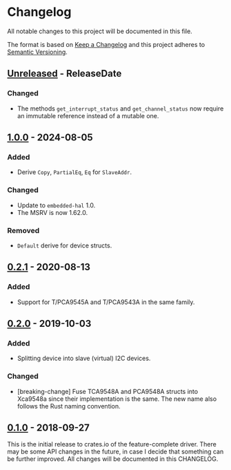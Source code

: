 # Changelog

All notable changes to this project will be documented in this file.

The format is based on [Keep a Changelog](http://keepachangelog.com/en/1.0.0/)
and this project adheres to [Semantic Versioning](http://semver.org/spec/v2.0.0.html).

<!-- next-header -->
## [Unreleased] - ReleaseDate

### Changed
- The methods `get_interrupt_status` and `get_channel_status` now require an immutable reference instead of a mutable one.

## [1.0.0] - 2024-08-05

### Added
- Derive `Copy`, `PartialEq`, `Eq` for `SlaveAddr`.

### Changed
- Update to `embedded-hal` 1.0.
- The MSRV is now 1.62.0.

### Removed
- `Default` derive for device structs.

## [0.2.1] - 2020-08-13

### Added
- Support for T/PCA9545A and T/PCA9543A in the same family.

## [0.2.0] - 2019-10-03

### Added
- Splitting device into slave (virtual) I2C devices.

### Changed
- [breaking-change] Fuse TCA9548A and PCA9548A structs into Xca9548a since
  their implementation is the same. The new name also follows the Rust
  naming convention.

## [0.1.0] - 2018-09-27

This is the initial release to crates.io of the feature-complete driver. There
may be some API changes in the future, in case I decide that something can be
further improved. All changes will be documented in this CHANGELOG.

<!-- next-url -->
[Unreleased]: https://github.com/eldruin/xca9548a-rs/compare/v1.0.0...HEAD
[1.0.0]: https://github.com/eldruin/xca9548a-rs/compare/v0.2.1...v1.0.0
[0.2.1]: https://github.com/eldruin/xca9548a-rs/compare/v0.2.0...v0.2.1
[0.2.0]: https://github.com/eldruin/xca9548a-rs/compare/v0.1.0...v0.2.0
[0.1.0]: https://github.com/eldruin/xca9548a-rs/releases/tag/v0.1.0
